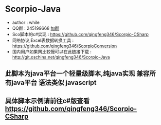 # Scorpio-Java #
* author : while
* QQ群 : 245199668 [加群](http://shang.qq.com/wpa/qunwpa?idkey=8ef904955c52f7b3764403ab81602b9c08b856f040d284f7e2c1d05ed3428de8)
* Sco脚本的c#实现 : https://github.com/qingfeng346/Scorpio-CSharp
* 网络协议,Excel表数据转换工具 : https://github.com/qingfeng346/ScorpioConversion
* 国内用户如果网比较慢可以在此链接下载 : http://git.oschina.net/qingfeng346/Scorpio-Java

## 此脚本为java平台一个轻量级脚本,纯java实现 兼容所有java平台 语法类似 javascript
## 具体脚本示例请前往c#版查看 https://github.com/qingfeng346/Scorpio-CSharp